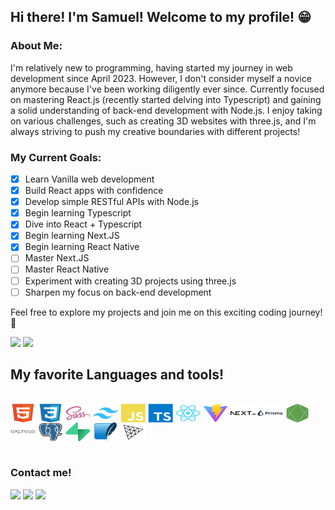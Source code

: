 ## Hi there! I'm **Samuel**! Welcome to my profile! 😁

### About Me:
I'm relatively new to programming, having started my journey in web development since April 2023. However, I don't consider myself a novice anymore because I've been working diligently ever since. Currently focused on mastering React.js (recently started delving into Typescript) and gaining a solid understanding of back-end development with Node.js. I enjoy taking on various challenges, such as creating 3D websites with three.js, and I'm always striving to push my creative boundaries with different projects!

### My Current Goals:
- [x] Learn Vanilla web development
- [x] Build React apps with confidence
- [x] Develop simple RESTful APIs with Node.js
- [x] Begin learning Typescript
- [x] Dive into React + Typescript
- [x] Begin learning Next.JS
- [x] Begin learning React Native
- [ ] Master Next.JS
- [ ] Master React Native
- [ ] Experiment with creating 3D projects using three.js
- [ ] Sharpen my focus on back-end development

Feel free to explore my projects and join me on this exciting coding journey! 🚀 <br>

 <div>
   <img height="180em" src="https://github-readme-stats.vercel.app/api?username=samuka0222&show_icons=true&theme=aura&include_all_commits=true&count_private=true"/>
   <img height="180em" src="https://github-readme-stats.vercel.app/api/top-langs/?username=samuka0222&layout=compact&langs_count=6&theme=aura"/>
</div>

## My favorite Languages and tools!
<div style="display: inline_block"><br>
  <img align="center" alt="HTML" height="30" width="40" src="https://raw.githubusercontent.com/devicons/devicon/master/icons/html5/html5-original.svg">
  <img align="center" alt="CSS" height="30" width="40" src="https://raw.githubusercontent.com/devicons/devicon/master/icons/css3/css3-original.svg">
  <img align="center" alt="CSS" height="30" width="40" src="https://raw.githubusercontent.com/devicons/devicon/master/icons/sass/sass-original.svg">
  <img align="center" alt="Js" height="30" width="40" src="https://github.com/devicons/devicon/blob/master/icons/tailwindcss/tailwindcss-original.svg">
  <img align="center" alt="Js" height="30" width="40" src="https://raw.githubusercontent.com/devicons/devicon/master/icons/javascript/javascript-plain.svg">
  <img align="center" alt="Js" height="30" width="40" src="https://raw.githubusercontent.com/devicons/devicon/master/icons/typescript/typescript-plain.svg">
  <img align="center" alt="Js" height="30" width="40" src="https://raw.githubusercontent.com/devicons/devicon/master/icons/react/react-original.svg">
  <img align="center" alt="Js" height="30" width="40" src="https://github.com/devicons/devicon/blob/master/icons/vitejs/vitejs-original.svg">
  <img align="center" alt="Js" height="30" width="40" src="https://github.com/devicons/devicon/blob/master/icons/nextjs/nextjs-original-wordmark.svg">
  <img align="center" alt="Js" height="30" width="40" src="https://github.com/devicons/devicon/blob/master/icons/prisma/prisma-original-wordmark.svg">
  <img align="center" alt="Js" height="30" width="40" src="https://raw.githubusercontent.com/devicons/devicon/master/icons/nodejs/nodejs-plain.svg">
  <img align="center" alt="Js" height="30" width="40" src="https://github.com/devicons/devicon/blob/master/icons/express/express-original-wordmark.svg">
  <img align="center" alt="Js" height="30" width="40" src="https://github.com/devicons/devicon/blob/master/icons/postgresql/postgresql-original.svg">
  <img align="center" alt="Js" height="30" width="40" src="https://github.com/devicons/devicon/blob/master/icons/supabase/supabase-original.svg">
  <img align="center" alt="Js" height="30" width="40" src="https://github.com/devicons/devicon/blob/master/icons/sqlite/sqlite-original.svg">
  <img align="center" alt="Js" height="30" width="40" src="https://raw.githubusercontent.com/devicons/devicon/master/icons/threejs/threejs-original.svg">
</div>
 
 <br>
 
  ### Contact me!
 
<div> 
  <a href="https://instagram.com/salvesamukaa" target="_blank"><img src="https://img.shields.io/badge/-Instagram-%23E4405F?style=for-the-badge&logo=instagram&logoColor=white" target="_blank"></a>
  <a href = "mailto:mmachado0222@gmail.com"><img src="https://img.shields.io/badge/-Gmail-%23333?style=for-the-badge&logo=gmail&logoColor=white" target="_blank"></a>
  <a href="https://www.linkedin.com/in/samuel-machado-882ba4142/" target="_blank"><img src="https://img.shields.io/badge/-LinkedIn-%230077B5?style=for-the-badge&logo=linkedin&logoColor=white" target="_blank"></a>
</div>

